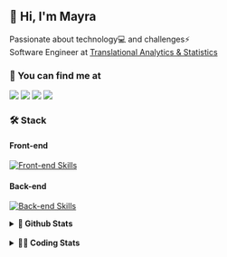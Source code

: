 ## 👋 Hi, I'm Mayra

Passionate about technology💻 and challenges⚡  
Software Engineer at [Translational Analytics & Statistics](https://www.trans-stat.com/)

### 💬 You can find me at

<a href="https://mayra.dev" target="_blank" rel="noopener"><img src="https://img.shields.io/badge/-mayra.dev-005FED?style=flat&logo=Google-chrome&logoColor=white"/></a>
<a href="https://linkedin.com/in/mayraamaral" target="_blank" rel="noopener"><img src="https://img.shields.io/badge/-/mayraamaral-0077B5?style=flat&logo=Linkedin&logoColor=white"/></a>
<a href="mailto:mayra@mayra.dev" target="_blank" rel="noopener"><img src="https://img.shields.io/badge/-mayra@mayra.dev-D14836?style=flat&logo=Gmail&logoColor=white"/></a>
<a href="" target="_blank" rel="noopener"><img src="https://img.shields.io/badge/-mayraamaral-7289DA?style=flat&logo=Discord&logoColor=white"/></a>

### 🛠️ Stack
#### Front-end

[![Front-end Skills](https://skillicons.dev/icons?i=react,next,angular,redux,styledcomponents,html,css,sass,js,ts,figma)](https://skillicons.dev)
#### Back-end

[![Back-end Skills](https://skillicons.dev/icons?i=nodejs,ts,aws,java,spring,postgres,mysql,git,linux,bash,docker,jenkins)](https://skillicons.dev)
  

<details>
    <summary><strong>📌 Github Stats</strong></summary>
    <br />
    <div align="center">
        <table>
      <td><img height="160em" src="https://github-readme-stats.vercel.app/api?username=mayraamaral&show_icons=true&theme=algolia&hide_border=true&hide=stars&count_private=true" alt="Readme stats"></td>
      <td><img height="160em" src="https://github-readme-stats.vercel.app/api/top-langs/?username=mayraamaral&&layout=compact&&theme=algolia&hide_border=true&langs_count=6" alt="Language stats"></td>
       </table>
  </div> 
    

  <p align="center">
    <img src="https://github-readme-streak-stats.herokuapp.com?user=mayraamaral&theme=dark&hide_border=true&date_format=j%20M%5B%20Y%5D&locale=pt-br&background=050F2C&ring=0195DD&fire=23AA7D&currStreakLabel=23AA7D" alt="Streak stats">
  </p> 
</details>

<br />

<details>
  <summary><strong>👩‍💻 Coding Stats</strong></summary>
  <br />
  
  <!--START_SECTION:waka-->
![Code Time](http://img.shields.io/badge/Code%20Time-952%20hrs%2027%20mins-blue)

**🐱 My GitHub Data** 

> 📦 640.7 kB Used in GitHub's Storage 
 > 
> 🏆 709 Contributions in the Year 2025
 > 
> 🚫 Not Opted to Hire
 > 
> 📜 65 Public Repositories 
 > 
> 🔑 35 Private Repositories 
 > 
**I'm an Early 🐤** 

```text
🌞 Morning                613 commits         ███░░░░░░░░░░░░░░░░░░░░░░   10.89 % 
🌆 Daytime                3001 commits        █████████████░░░░░░░░░░░░   53.31 % 
🌃 Evening                1697 commits        ████████░░░░░░░░░░░░░░░░░   30.15 % 
🌙 Night                  318 commits         █░░░░░░░░░░░░░░░░░░░░░░░░   05.65 % 
```
📅 **I'm Most Productive on Wednesday** 

```text
Monday                   1020 commits        █████░░░░░░░░░░░░░░░░░░░░   18.12 % 
Tuesday                  935 commits         ████░░░░░░░░░░░░░░░░░░░░░   16.61 % 
Wednesday                1125 commits        █████░░░░░░░░░░░░░░░░░░░░   19.99 % 
Thursday                 904 commits         ████░░░░░░░░░░░░░░░░░░░░░   16.06 % 
Friday                   898 commits         ████░░░░░░░░░░░░░░░░░░░░░   15.95 % 
Saturday                 307 commits         █░░░░░░░░░░░░░░░░░░░░░░░░   05.45 % 
Sunday                   440 commits         ██░░░░░░░░░░░░░░░░░░░░░░░   07.82 % 
```


📊 **This Week I Spent My Time On** 

```text
🕑︎ Time Zone: America/Sao_Paulo

💬 Programming Languages: 
TypeScript               5 hrs 36 mins       █████████████████████████   99.07 % 
Other                    3 mins              ░░░░░░░░░░░░░░░░░░░░░░░░░   00.93 % 

🔥 Editors: 
Cursor                   5 hrs 34 mins       █████████████████████████   98.56 % 
VS Code                  4 mins              ░░░░░░░░░░░░░░░░░░░░░░░░░   01.44 % 

💻 Operating System: 
Linux                    5 hrs 39 mins       █████████████████████████   100.00 % 
```

**I Mostly Code in Java** 

```text
Java                     118 repos           ███████░░░░░░░░░░░░░░░░░░   27.96 % 
JavaScript               96 repos            ██████░░░░░░░░░░░░░░░░░░░   22.75 % 
TypeScript               81 repos            █████░░░░░░░░░░░░░░░░░░░░   19.19 % 
PHP                      2 repos             ░░░░░░░░░░░░░░░░░░░░░░░░░   00.47 % 
Python                   2 repos             ░░░░░░░░░░░░░░░░░░░░░░░░░   00.47 % 
```




 Last Updated on 25/08/2025 19:19:22 UTC
<!--END_SECTION:waka-->

</details>

